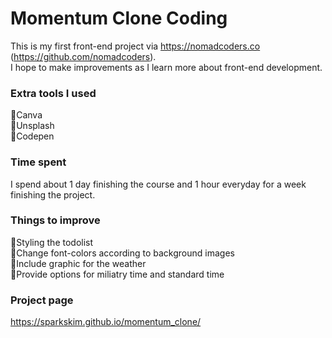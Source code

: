 # Momentum Clone Coding

This is my first front-end project via https://nomadcoders.co (https://github.com/nomadcoders). \
I hope to make improvements as I learn more about front-end development.

### Extra tools I used 
🔹Canva\
🔹Unsplash\
🔹Codepen

### Time spent
I spend about 1 day finishing the course and 1 hour everyday for a week finishing the project.

### Things to improve
🔹Styling the todolist\
🔹Change font-colors according to background images\
🔹Include graphic for the weather\
🔹Provide options for miliatry time and standard time

### Project page
https://sparkskim.github.io/momentum_clone/

